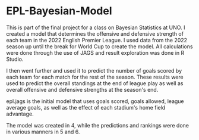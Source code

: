 # EPL-Bayesian-Model

This is part of the final project for a class on Bayesian Statistics at UNO.
I created a model that determines the offensive and defensive strength of each team in the 2022 English Premier League.
I used data from the 2022 season up until the break for World Cup to create the model.
All calculations were done through the use of JAGS and result exploration was done in R Studio.

I then went further and used it to predict the number of goals scored by each team for each match for the rest of the season. 
These results were used to predict the overall standings at the end of league play as well as overall offensive and defensive strengths at the season's end.

epl.jags is the initial model that uses goals scored, goals allowed, league average goals, as well as the effect of each stadium's home field advantage. 

The model was created in 4, while the predictions and rankings were done in various manners in 5 and 6.
